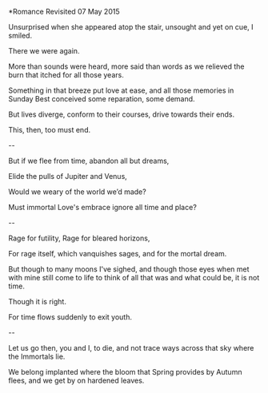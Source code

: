 *Romance Revisited
07 May 2015

Unsurprised when she appeared 
atop the stair,
unsought and yet on cue,
I smiled.

There we were again.

More than sounds were heard,
more said than words
as we relieved the burn
that itched for all those years.

Something in that breeze
put love at ease,
and all those memories
in Sunday Best conceived 
some reparation, 
some demand.

But lives diverge,
conform to their courses,
drive towards their ends.

This, then, too must end.

--

But if we flee from time,
abandon all but dreams,

Elide the pulls of Jupiter
and Venus,

Would we weary of the world we’d made?

Must immortal Love's embrace
ignore all time and place?

--

Rage for futility,
Rage for bleared horizons,

For rage itself,
which vanquishes sages,
and for the mortal dream.

But though to many moons I've sighed, 
and though those eyes when met with mine
still come to life to think of all that was 
and what could be, it is not time.

Though it is right.

For time flows suddenly to exit youth.

--

Let us go then, you and I,
to die, and not trace ways
across that sky
where the Immortals lie.

We belong implanted
where the bloom that Spring provides
by Autumn flees, and we get by
on hardened leaves.
